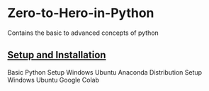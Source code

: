 # Zero-to-Hero-in-Python
Contains the basic to advanced concepts of python

## [Setup and Installation](https://github.com/vishalkmr/Zero-to-Hero-in-Python/blob/main/0.%20Setup%20and%20Installation.ipynb)
Basic Python Setup
Windows
Ubuntu
Anaconda Distribution Setup
Windows
Ubuntu
Google Colab

## 

[]()
[]()
[]()
[]()
[]()
[]()
[]()
[]()